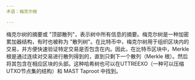 ```yaml
---
术语：梅克尔根

---
```

梅克尔树的摘要或 "顶部散列"，表示树中所有信息的摘要。梅克尔树是一种加密累加器结构，有时也被称为 "散列树"。在比特币中，梅克尔树用于组织区块内的交易，并方便快速验证特定交易是否包含在内。因此，在比特币区块中，Merkle 根是通过连续对交易进行散列得到的，直到只剩下一个散列（Merkle 根）。然后将其包含在相应区块的头部。这种哈希树也可以在UTTREEXO（一种可以压缩UTXO节点集的结构）和 MAST Taproot 中找到。